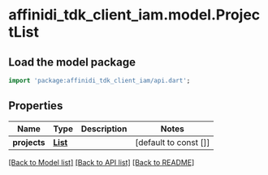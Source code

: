 # affinidi_tdk_client_iam.model.ProjectList

## Load the model package

```dart
import 'package:affinidi_tdk_client_iam/api.dart';
```

## Properties

| Name         | Type                                  | Description | Notes                 |
| ------------ | ------------------------------------- | ----------- | --------------------- |
| **projects** | [**List<ProjectDto>**](ProjectDto.md) |             | [default to const []] |

[[Back to Model list]](../README.md#documentation-for-models) [[Back to API list]](../README.md#documentation-for-api-endpoints) [[Back to README]](../README.md)
